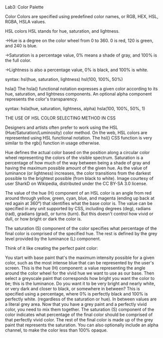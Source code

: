 Lab3:
Color Palette


Color
Colors are specified using predefined color names, or RGB, HEX, HSL, RGBA, HSLA values.

HSL colors
HSL stands for hue, saturation, and lightness.

->Hue is a degree on the color wheel from 0 to 360. 0 is red, 120 is green, and 240 is blue.

->Saturation is a percentage value, 0% means a shade of gray, and 100% is the full color.

->Lightness is also a percentage value, 0% is black, and 100% is white.

syntax:
hsl(hue, saturation, lightness) hsl(100, 100%, 50%)

hsla()
The hsla() functional notation expresses a given color according to its hue, saturation, and lightness components. An optional alpha component represents the color's transparency.

syntax:
hsla(hue, saturation, lightness, alpha) hsla(100, 100%, 50%, 1)


THE USE OF HSL COLOR SELECTING METHOD IN CSS


Designers and artists often prefer to work using the HSL (Hue/Saturation/Luminosity) color method. On the web, HSL colors are represented using HSL functional notation. The hsl() CSS function is very similar to the rgb() function in usage otherwise.

Hue defines the actual color based on the position along a circular color wheel representing the colors of the visible spectrum. Saturation is a percentage of how much of the way between being a shade of gray and having the maximum possible amount of the given hue. As the value of luminance (or lightness) increases, the color transitions from the darkest possible to the brightest possible (from black to white). Image courtesy of user SharkD on Wikipedia, distributed under the CC BY-SA 3.0 license.

The value of the hue (H) component of an HSL color is an angle from red around through yellow, green, cyan, blue, and magenta (ending up back at red again at 360°) that identifies what the base color is. The value can be specified in any <angle> unit supported by CSS, including degrees (deg), radians (rad), gradians (grad), or turns (turn). But this doesn't control how vivid or dull, or how bright or dark the color is.

The saturation (S) component of the color specifies what percentage of the final color is comprised of the specified hue. The rest is defined by the grey level provided by the luminance (L) component.

Think of it like creating the perfect paint color:

You start with base paint that's the maximum intensity possible for a given color, such as the most intense blue that can be represented by the user's screen. This is the hue (H) component: a value representing the angle around the color wheel for the vivid hue we want to use as our base.
Then select a greyscale paint that corresponds how bright you want the color to be; this is the luminance. Do you want it to be very bright and nearly white, or very dark and closer to black, or somewhere in between? This is specified using a percentage, where 0% is perfectly black and 100% is perfectly white. (regardless of the saturation or hue). In between values are a literal grey area.
Now that you have a grey paint and a perfectly vivid color, you need to mix them together. The saturation (S) component of the color indicates what percentage of the final color should be comprised of that perfectly vivid color. The rest of the final color is made up of the grey paint that represents the saturation.
You can also optionally include an alpha channel, to make the color less than 100% opaque.